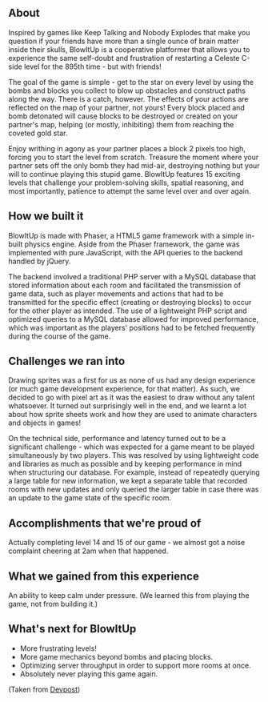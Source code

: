 ## About
Inspired by games like Keep Talking and Nobody Explodes that make you question if your friends have more than a single ounce of brain matter inside their skulls, BlowItUp is a cooperative platformer that allows you to experience the same self-doubt and frustration of restarting a Celeste C-side level for the 895th time - but with friends!

The goal of the game is simple - get to the star on every level by using the bombs and blocks you collect to blow up obstacles and construct paths along the way. There is a catch, however. The effects of your actions are reflected on the map of your partner, not yours! Every block placed and bomb detonated will cause blocks to be destroyed or created on your partner's map, helping (or mostly, inhibiting) them from reaching the coveted gold star.

Enjoy writhing in agony as your partner places a block 2 pixels too high, forcing you to start the level from scratch. Treasure the moment where your partner sets off the only bomb they had mid-air, destroying nothing but your will to continue playing this stupid game. BlowItUp features 15 exciting levels that challenge your problem-solving skills, spatial reasoning, and most importantly, patience to attempt the same level over and over again.

## How we built it
BlowItUp is made with Phaser, a HTML5 game framework with a simple in-built physics engine. Aside from the Phaser framework, the game was implemented with pure JavaScript, with the API queries to the backend handled by jQuery.

The backend involved a traditional PHP server with a MySQL database that stored information about each room and facilitated the transmission of game data, such as player movements and actions that had to be transmitted for the specific effect (creating or destroying blocks) to occur for the other player as intended. The use of a lightweight PHP script and optimized queries to a MySQL database allowed for improved performance, which was important as the players' positions had to be fetched frequently during the course of the game.

## Challenges we ran into
Drawing sprites was a first for us as none of us had any design experience (or much game development experience, for that matter). As such, we decided to go with pixel art as it was the easiest to draw without any talent whatsoever. It turned out surprisingly well in the end, and we learnt a lot about how sprite sheets work and how they are used to animate characters and objects in games!

On the technical side, performance and latency turned out to be a significant challenge - which was expected for a game meant to be played simultaneously by two players. This was resolved by using lightweight code and libraries as much as possible and by keeping performance in mind when structuring our database. For example, instead of repeatedly querying a large table for new information, we kept a separate table that recorded rooms with new updates and only queried the larger table in case there was an update to the game state of the specific room.

## Accomplishments that we're proud of
Actually completing level 14 and 15 of our game - we almost got a noise complaint cheering at 2am when that happened.

## What we gained from this experience
An ability to keep calm under pressure. (We learned this from playing the game, not from building it.)

## What's next for BlowItUp
- More frustrating levels!
- More game mechanics beyond bombs and placing blocks.
- Optimizing server throughput in order to support more rooms at once.
- Absolutely never playing this game again.

(Taken from [Devpost](https://devpost.com/software/blowitup))
